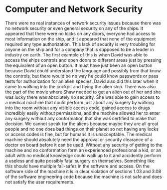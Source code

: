 # Computer and Network Security 
There were no real instances of network security issues because there was no network security or even general security on any of the ships. It appeared that there were no locks on any doors, everyone had access to most information on the ship, and it appeared that none of the equipment required any type authorization. This lack of security is very troubling for anyone on the ship and for a company that is supposed to be a leader in industry on earth.
 The first example of this is when David was able to access the ships controls and open doors to different areas just by pressing the equivalent of an open button. It must have just been an open button because David could understand the language and possibly from that know the controls, but there would be no way he could know passwords or pass tests for authorization for an alien species. David also did this later when it came to walking into the cockpit and flying the alien ship.  There was also the part of the movie where Shaw needed to get an alien out of her and she was lucky there was absolutely no security. She was able to gain access to a medical machine that could perform just about any surgery by walking into the room without any visible access code, gained access to drugs incredibly easily without permissions, and the machine allowed her to enter any surgery without any conformation that she was certified to make that decision. 
We cannot speak for the aliens because maybe they are all great people and no one does bad things on their planet so not having any locks or access codes is fine, but for humans it is unacceptable. The medical machine should absolutely need the approval or security clearance of a doctor on board before it can be used. Without any security of getting to the machine and no conformation form an experienced professional a kid, or an adult with no medical knowledge could walk up to it and accidently perform a useless and quite possibly fatal surgery on themselves. Something like this should have multiple fail-safes in the software and access. On the software side of the machine it is in clear violation of sections 1.03 and  3.08 of the software engineering code because the machine is not safe and does not satisfy the user requirements.  

